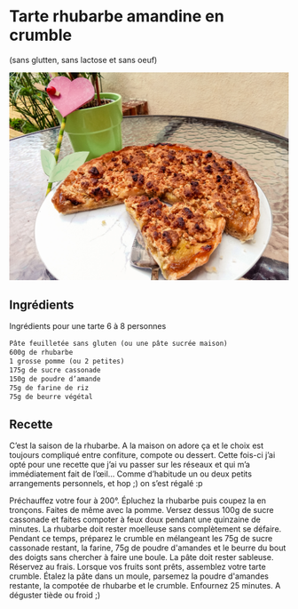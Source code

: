 # Tarte rhubarbe amandine en crumble
(sans glutten, sans lactose et sans oeuf)  

![](../img/tarte-rhubarbe-amandine-crumble4.jpg)

## Ingrédients
Ingrédients pour une tarte 6 à 8 personnes

    Pâte feuilletée sans gluten (ou une pâte sucrée maison)
    600g de rhubarbe
    1 grosse pomme (ou 2 petites)
    175g de sucre cassonade
    150g de poudre d’amande
    75g de farine de riz
    75g de beurre végétal

## Recette
C’est la saison de la rhubarbe. A la maison on adore ça et le choix est toujours compliqué entre confiture, compote ou dessert. Cette fois-ci j’ai opté pour une recette que j’ai vu passer sur les réseaux et qui m’a immédiatement fait de l’œil… Comme d’habitude un ou deux petits arrangements personnels, et hop ;) on s’est régalé :p

Préchauffez votre four à 200°.
Épluchez la rhubarbe puis coupez la en tronçons. Faites de même avec la pomme. Versez dessus 100g de sucre cassonade et faites compoter à feux doux pendant une quinzaine de minutes. La rhubarbe doit rester moelleuse sans complètement se défaire.
Pendant ce temps, préparez le crumble en mélangeant les 75g de sucre cassonade restant, la farine, 75g de poudre d'amandes et le beurre du bout des doigts sans chercher à faire une boule. La pâte doit rester sableuse. Réservez au frais.
Lorsque vos fruits sont prêts, assemblez votre tarte crumble. Étalez la pâte dans un moule, parsemez la poudre d'amandes restante, la compotée de rhubarbe et le crumble. Enfournez 25 minutes.
A déguster tiède ou froid ;)
